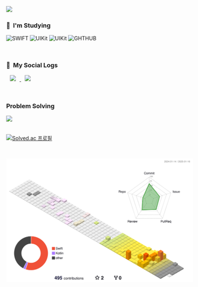 
<img src="https://capsule-render.vercel.app/api?type=waving&color=auto&height=200&section=header&text=Seong-Geun🐥&fontSize=90" />


  <h3> 🚀 &nbsp;I'm Studying</h3>
<p align="left">
 <img src="https://img.shields.io/badge/Swift-FA7343?style=for-the-badge&logo=swift&logoColor=white" alt="SWIFT" height="30"/>
 <img src="https://img.shields.io/badge/UIkit-2396F3?style=for-the-badge&logo=c&logoColor=white" alt="UIKit" height="30"/>
   <img src="https://img.shields.io/badge/UIkit-2396F3?style=for-the-badge&logo=c&logoColor=white" alt="UIKit" height="30"/>
 <img src="https://img.shields.io/badge/GitHub-100000?style=for-the-badge&logo=github&logoColor=white" alt="GHTHUB" height="30"/>
</p>

<br>

  <h3> 📗 &nbsp;My Social Logs </h3>
<p align="left">
 	<a href="https://foden2000.tistory.com/" align=center>
		  <img src="http://img.shields.io/badge/-Tistory-yellow?style=flat&logo=Tistory&link=https://foden2000.tistory.com/"
	 	style="height : auto; margin-left : 10px; margin-right : 10px;"/>
 	</a>
  <a href="https://blog.naver.com/phd0801" align=center>
		  <img src="http://img.shields.io/badge/Naver-#03C75A?style=flat&logo=Naver&link=https://blog.naver.com/phd0801/"
	 	style="height : auto; margin-left : 10px; margin-right : 10px;"/>
	 </a>
</p>

<br>

<div align=left><h3>Problem Solving</h3>
   <img src="https://github-readme-stats.vercel.app/api/top-langs/?username=ParkSeongGeun&layout=compact"><br><br>

[![Solved.ac
프로필](http://mazassumnida.wtf/api/generate_badge?boj=phd0801)](https://solved.ac/phd0801)

<br>

![](./profile-3d-contrib/profile-season-animate.svg)
